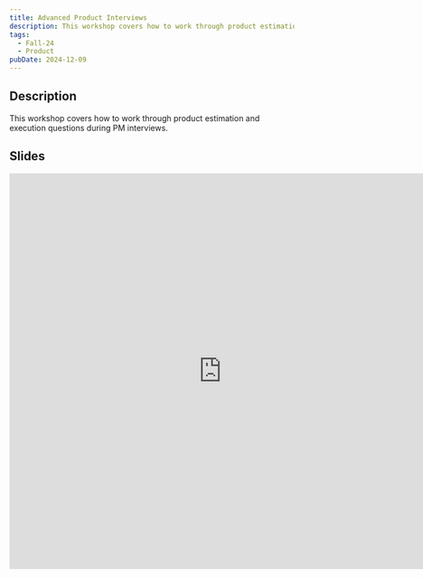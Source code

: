 ```yaml
---
title: Advanced Product Interviews
description: This workshop covers how to work through product estimation and execution questions during PM interviews.
tags:
  - Fall-24
  - Product
pubDate: 2024-12-09
---
```


## Description

This workshop covers how to work through product estimation and execution questions during PM interviews.

## Slides

<iframe src="https://docs.google.com/presentation/d/e/2PACX-1vQdzAF6SQtoVZtj1Z3O9djXpzum0G3HSzoaKk9oBgp7CXwrUaCyeuFkzriK_REqaBbxVgJeG0k26pIW/embed?start=false&loop=false&delayms=3000" frameborder="0" width="750" height="700" allowfullscreen="true" mozallowfullscreen="true" webkitallowfullscreen="true"></iframe>
